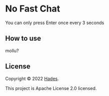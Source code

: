 # No Fast Chat
You can only press Enter once every 3 seconds

## How to use
mollu?


## License

Copyright © 2022 [Hades](https://github.com/Hades1232).

This project is Apache License 2.0 licensed.
